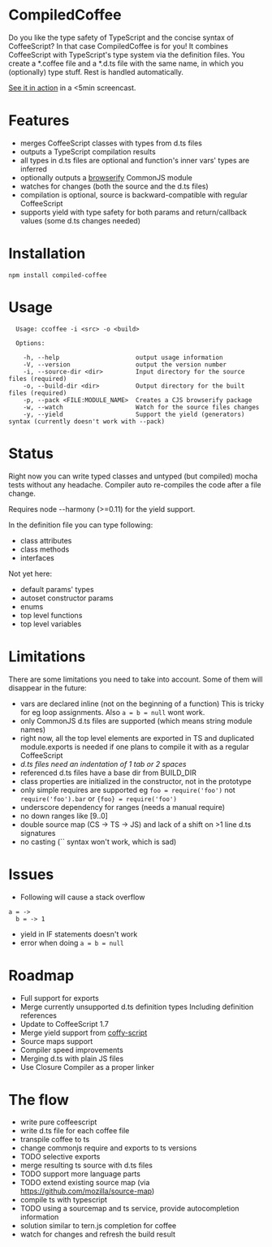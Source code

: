# CompiledCoffee

Do you like the type safety of TypeScript and the concise syntax of 
CoffeeScript? In that case CompiledCoffee is for you! It combines CoffeeScript 
with TypeScript's type system via the definition files. You create a *.coffee 
file and a *.d.ts file with the same name, in which you (optionally) type 
stuff. Rest is handled automatically.

[See it in action](http://www.youtube.com/watch?v=aj4V8TVbjP0) in a <5min 
screencast.

# Features

- merges CoffeeScript classes with types from d.ts files
- outputs a TypeScript compilation results
- all types in d.ts files are optional and function's inner vars' types are
 inferred
- optionally outputs a [browserify](https://github.com/substack/node-browserify) 
 CommonJS module
- watches for changes (both the source and the d.ts files)
- compilation is optional, source is backward-compatible with regular 
 CoffeeScript
- supports yield with type safety for both params and return/callback values 
 (some d.ts changes needed)

# Installation

```
npm install compiled-coffee
```

# Usage

```
  Usage: ccoffee -i <src> -o <build>

  Options:

    -h, --help                     output usage information
    -V, --version                  output the version number
    -i, --source-dir <dir>         Input directory for the source files (required)
    -o, --build-dir <dir>          Output directory for the built files (required)
    -p, --pack <FILE:MODULE_NAME>  Creates a CJS browserify package
    -w, --watch                    Watch for the source files changes
    -y, --yield                    Support the yield (generators) syntax (currently doesn't work with --pack)
```

# Status

Right now you can write typed classes and untyped (but compiled) mocha tests
without any headache. Compiler auto re-compiles the code after a file change.

Requires node --harmony (>=0.11) for the yield support.

In the definition file you can type following:

- class attributes
- class methods
- interfaces

Not yet here:

- default params' types
- autoset constructor params
- enums
- top level functions
- top level variables

# Limitations

There are some limitations you need to take into account. Some of them will 
disappear in the future:

- vars are declared inline (not on the beginning of a function)
  This is tricky for eg loop assignments. Also `a = b = null` wont work.
- only CommonJS d.ts files are supported (which means string module names)
- right now, all the top level elements are exported in TS and duplicated 
  module.exports is needed if one plans to compile it with as a regular
  CoffeeScript
- *d.ts files need an indentation of 1 tab or 2 spaces*
- referenced d.ts files have a base dir from BUILD_DIR
- class properties are initialized in the constructor, not in the prototype
- only simple requires are supported eg `foo = require('foo')` 
  not `require('foo').bar` or `{foo} = require('foo')`
- underscore dependency for ranges (needs a manual require)
- no down ranges like [9..0]
- double source map (CS -> TS -> JS) and lack of a shift on >1 line d.ts 
 signatures
- no casting (\`\` syntax won't work, which is sad)

# Issues

- Following will cause a stack overflow
```
a = ->
  b = -> 1
```
- yield in IF statements doesn't work
- error when doing `a = b = null`

# Roadmap

- Full support for exports
- Merge currently unsupported d.ts definition types
  Including definition references
- Update to CoffeeScript 1.7
- Merge yield support from [coffy-script](https://github.com/loveencounterflow/coffy-script)
- Source maps support
- Compiler speed improvements
- Merging d.ts with plain JS files
- Use Closure Compiler as a proper linker

# The flow

- write pure coffeescript
- write d.ts file for each coffee file
- transpile coffee to ts
- change commonjs require and exports to ts versions
 - TODO selective exports
- merge resulting ts source with d.ts files
 - TODO support more language parts
 - TODO extend existing source map (via https://github.com/mozilla/source-map)
- compile ts with typescript
- TODO using a sourcemap and ts service, provide autocompletion information
 - solution similar to tern.js completion for coffee
- watch for changes and refresh the build result
